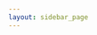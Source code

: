 ```yaml
---
layout: sidebar_page
---
```


<script>
  (async () => {
    const indexResponse = await fetch('https://api.github.com/repos/bear-rsg/4m-association/contents/bulletin?ref=dev-v1');
    const indexData = await indexResponse.json();
    let indexHtmlString = '<ul>';
    for (let indexFile of indexData) {
      let indexFileName = indexFile.name;
      if (indexFile.name.endsWith('.md')) {
        let indexFileName = indexFile.name.slice(0, -3);
      }
      let indexCapFileName = indexFileName.replace(/(^\w{1})|(\s+\w{1})/g, letter => letter.toUpperCase());
      let indexFilepath = indexFile.path.slice(0, -3) + '.html';
      indexHtmlString += `<li><a href="/4m-association/${indexFilepath}">${indexCapFileName}</a></li>`;
    }
    indexHtmlString += '</ul>';
    document.getElementsByClassName('left-area')[0].innerHTML = indexHtmlString;
  })()
</script>